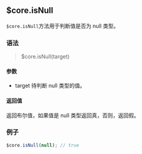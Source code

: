 ## $core.isNull

`$core.isNull`方法用于判断值是否为 null 类型。

### 语法

> $core.isNull(target)

#### 参数

- target 待判断 null 类型的值。

#### 返回值

返回布尔值，如果值是 null 类型返回真，否则，返回假。

### 例子

```javascript
$core.isNull(null); // true
```
